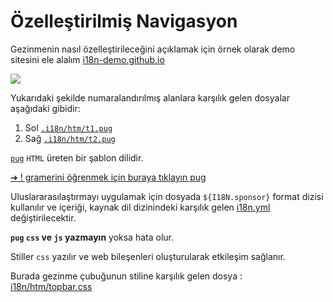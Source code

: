 # Özelleştirilmiş Navigasyon

Gezinmenin nasıl özelleştirileceğini açıklamak için örnek olarak demo sitesini ele alalım [i18n-demo.github.io](//i18n-demo.github.io)

![](https://p.3ti.site/1731036697.avif)

Yukarıdaki şekilde numaralandırılmış alanlara karşılık gelen dosyalar aşağıdaki gibidir:

1. Sol [`.i18n/htm/t1.pug`](https://github.com/i18n-site/demo.i18n.site/blob/main/.i18n/htm/t1.pug)
2. Sağ [`.i18n/htm/t2.pug`](https://github.com/i18n-site/demo.i18n.site/blob/main/.i18n/htm/t2.pug)

[`pug`](https://pugjs.org) `HTML` üreten bir şablon dilidir.

[➔ ! gramerini öğrenmek için buraya tıklayın pug](https://pugjs.org)

Uluslararasılaştırmayı uygulamak için dosyada `${I18N.sponsor}` format dizisi kullanılır ve içeriği, kaynak dil dizinindeki karşılık gelen [i18n.yml](https://github.com/i18n-site/demo.i18n.site/blob/main/en/i18n.yml) değiştirilecektir.

**`pug` `css` ve `js` yazmayın** yoksa hata olur.

Stiller `css` yazılır ve web bileşenleri oluşturularak etkileşim sağlanır.

Burada gezinme çubuğunun stiline karşılık gelen dosya : [i18n/htm/topbar.css](https://github.com/i18n-site/demo.i18n.site/blob/main/.i18n/htm/topbar.css)